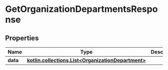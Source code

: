 
# GetOrganizationDepartmentsResponse

## Properties
Name | Type | Description | Notes
------------ | ------------- | ------------- | -------------
**data** | [**kotlin.collections.List&lt;OrganizationDepartment&gt;**](OrganizationDepartment.md) |  |  [optional]



